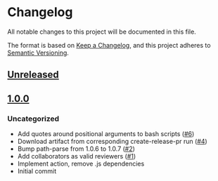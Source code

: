 # Changelog
All notable changes to this project will be documented in this file.

The format is based on [Keep a Changelog](https://keepachangelog.com/en/1.0.0/),
and this project adheres to [Semantic Versioning](https://semver.org/spec/v2.0.0.html).

## [Unreleased]

## [1.0.0]
### Uncategorized
- Add quotes around positional arguments to bash scripts ([#6](https://github.com/MetaMask/action-require-additional-reviewer/pull/6))
- Download artifact from corresponding create-release-pr run ([#4](https://github.com/MetaMask/action-require-additional-reviewer/pull/4))
- Bump path-parse from 1.0.6 to 1.0.7 ([#2](https://github.com/MetaMask/action-require-additional-reviewer/pull/2))
- Add collaborators as valid reviewers ([#1](https://github.com/MetaMask/action-require-additional-reviewer/pull/1))
- Implement action, remove .js dependencies
- Initial commit

[Unreleased]: https://github.com/MetaMask/action-require-additional-reviewer/compare/v1.0.0...HEAD
[1.0.0]: https://github.com/MetaMask/action-require-additional-reviewer/releases/tag/v1.0.0
